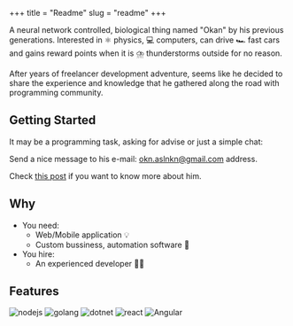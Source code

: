+++
title = "Readme"
slug = "readme"
+++


<p>
A neural network controlled, biological thing named "Okan" by his previous generations. Interested in ⚛️ physics, 💻 computers, can drive  🏎️ fast cars and gains reward points when it is ⛈️ thunderstorms outside for no reason.
</p>
<p>
After years of freelancer development adventure, seems like he decided to share the experience and knowledge that he gathered along the road with programming community. 
</p>


## Getting Started

It may be a programming task, asking for advise or just a simple chat:

Send a nice message to his e-mail: 
<a href="emailto:okn.aslnkn@gmail.com">okn.aslnkn@gmail.com</a> address.

Check <a href="/posts/aloha">this post</a> if you want to know more about him.

## Why

- You need:
    - Web/Mobile application 💡
    - Custom bussiness, automation software 🤖
-  You hire:
    - An experienced developer 🧑‍💻

## Features 

![nodejs](/images/nodejs.png)
![golang](/images/go_logo.png)
![dotnet](/images/dotnet.png)
![react](/images/react.png)
![Angular](/images/angular2.png)
